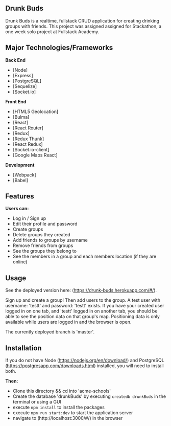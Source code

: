 ## Drunk Buds

Drunk Buds is a realtime, fullstack CRUD application for creating drinking groups with friends.
This project was assigned assigned for Stackathon, a one week solo project at Fullstack Academy.

## Major Technologies/Frameworks

<b>Back End</b>

- [Node]
- [Express]
- [PostgreSQL]
- [Sequelize]
- [Socket.io]

<b>Front End</b>

- [HTML5 Geolocation]
- [Bulma]
- [React]
- [React Router]
- [Redux]
- [Redux Thunk]
- [React Redux]
- [Socket.io-client]
- [Google Maps React]

<b>Development</b>

- [Webpack]
- [Babel]

## Features

<b>Users can:</b>

- Log in / Sign up
- Edit their profile and password
- Create groups
- Delete groups they created
- Add friends to groups by username
- Remove friends from groups
- See the groups they belong to
- See the members in a group and each members location (if they are online)


## Usage

See the deployed version here: (https://drunk-buds.herokuapp.com/#/).

Sign up and create a group! Then add users to the group. A test user with username: 'testt' and password: 'testt' exists. 
If you have your created user logged in on one tab, and 'testt' logged in on another tab, you should be able to see the 
position data on that group's map. Positioning data is only available while users are logged in and the browser is open.

The currently deployed branch is 'master'.

## Installation

If you do not have Node (https://nodejs.org/en/download/) and PostgreSQL (https://postgresapp.com/downloads.html) installed, you will need to install both.

<b>Then:</b>

- Clone this directory && cd into 'acme-schools'
- Create the database 'drunkBuds' by executing `createdb drunkBuds` in the terminal or using a GUI
- execute `npm install` to install the packages
- execute `npm run start:dev` to start the application server
- navigate to (http://localhost:3000/#/) in the browser
